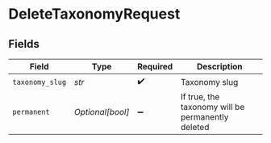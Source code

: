 # DeleteTaxonomyRequest


## Fields

| Field                                             | Type                                              | Required                                          | Description                                       |
| ------------------------------------------------- | ------------------------------------------------- | ------------------------------------------------- | ------------------------------------------------- |
| `taxonomy_slug`                                   | *str*                                             | :heavy_check_mark:                                | Taxonomy slug                                     |
| `permanent`                                       | *Optional[bool]*                                  | :heavy_minus_sign:                                | If true, the taxonomy will be permanently deleted |